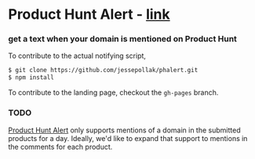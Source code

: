 # Product Hunt Alert - [link](http://producthuntalert.com)
### get a text when your domain is mentioned on Product Hunt

To contribute to the actual notifying script, 

```bash
$ git clone https://github.com/jessepollak/phalert.git
$ npm install
```

To contribute to the landing page, checkout the `gh-pages` branch.

### TODO

[Product Hunt Alert](http://producthuntalert.com) only supports mentions of a domain in the submitted products for a day. Ideally, we'd like to expand that support to mentions in the comments for each product. 
